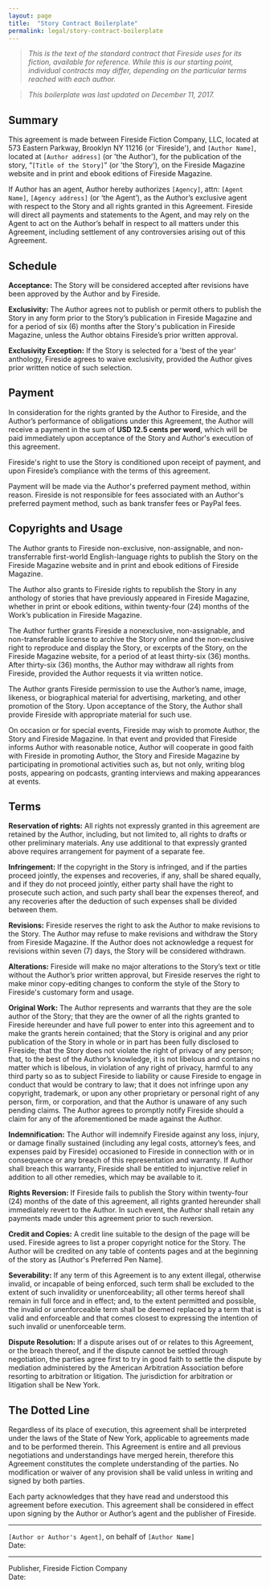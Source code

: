 ```yaml
---
layout: page
title:  "Story Contract Boilerplate"
permalink: legal/story-contract-boilerplate
---
```

> _This is the text of the standard contract that Fireside uses for its fiction, available for reference. While this is our starting point, individual contracts may differ, depending on the particular terms reached with each author._

> _This boilerplate was last updated on December 11, 2017._

## Summary

This agreement is made between Fireside Fiction Company, LLC, located at 573 Eastern Parkway, Brooklyn NY 11216 (or 'Fireside'), and `[Author Name]`, located at `[Author address]` (or 'the Author'), for the publication of the story, “`[Title of the Story]`” (or 'the Story'), on the Fireside Magazine website and in print and ebook editions of Fireside Magazine.

If Author has an agent, Author hereby authorizes `[Agency]`, attn: `[Agent Name]`, `[Agency address]` (or ‘the Agent’), as the Author’s exclusive agent with respect to the Story and all rights granted in this Agreement. Fireside will direct all payments and statements to the Agent, and may rely on the Agent to act on the Author’s behalf in respect to all matters under this Agreement, including settlement of any controversies arising out of this Agreement.

## Schedule

**Acceptance:** The Story will be considered accepted after revisions have been approved by the Author and by Fireside.

**Exclusivity:** The Author agrees not to publish or permit others to publish the Story in any form prior to the Story’s publication in Fireside Magazine and for a period of six (6) months after the Story's publication in Fireside Magazine, unless the Author obtains Fireside’s prior written approval.

**Exclusivity Exception:** If the Story is selected for a 'best of the year' anthology, Fireside agrees to waive exclusivity, provided the Author gives prior written notice of such selection.

## Payment

In consideration for the rights granted by the Author to Fireside, and the Author’s performance of obligations under this Agreement, the Author will receive a payment in the sum of **USD 12.5 cents per word**, which will be paid immediately upon acceptance of the Story and Author's execution of this agreement.

Fireside's right to use the Story is conditioned upon receipt of payment, and upon Fireside’s compliance with the terms of this agreement.

Payment will be made via the Author's preferred payment method, within reason. Fireside is not responsible for fees associated with an Author's preferred payment method, such as bank transfer fees or PayPal fees.

## Copyrights and Usage

The Author grants to Fireside non-exclusive, non-assignable, and non-transferrable first-world English-language rights to publish the Story on the Fireside Magazine website and in print and ebook editions of Fireside Magazine.

The Author also grants to Fireside rights to republish the Story in any anthology of stories that have previously appeared in Fireside Magazine, whether in print or ebook editions, within twenty-four (24) months of the Work’s publication in Fireside Magazine.

The Author further grants Fireside a nonexclusive, non-assignable, and non-transferable license to archive the Story online and the non-exclusive right to reproduce and display the Story, or excerpts of the Story, on the Fireside Magazine website, for a period of at least thirty-six (36) months. After thirty-six (36) months, the Author may withdraw all rights from Fireside, provided the Author requests it via written notice.

The Author grants Fireside permission to use the Author’s name, image, likeness, or biographical material for  advertising, marketing, and other promotion of the Story. Upon acceptance of the Story, the Author shall provide Fireside with appropriate material for such use.

On occasion or for special events, Fireside may wish to promote Author, the Story and Fireside Magazine. In that event and provided that Fireside informs Author with reasonable notice, Author will cooperate in good faith with Fireside in promoting Author, the Story and Fireside Magazine by participating in promotional activities such as, but not only, writing blog posts, appearing on podcasts, granting interviews and making appearances at events.

## Terms

**Reservation of rights:** All rights not expressly granted in this agreement are retained by the Author, including, but not limited to, all rights to drafts or other preliminary materials. Any use additional to that expressly granted above requires arrangement for payment of a separate fee.

**Infringement:** If the copyright in the Story is infringed, and if the parties proceed jointly, the expenses and recoveries, if any, shall be shared equally, and if they do not proceed jointly, either party shall have the right to prosecute such action, and such party shall bear the expenses thereof, and any recoveries after the deduction of such expenses shall be divided between them.

**Revisions:** Fireside reserves the right to ask the Author to make revisions to the Story. The Author may refuse to make revisions and withdraw the Story from Fireside Magazine. If the Author does not acknowledge a request for revisions within seven (7) days, the Story will be considered withdrawn.

**Alterations:** Fireside will make no major alterations to the Story’s text or title without the Author’s prior written approval, but Fireside reserves the right to make minor copy-editing changes to conform the style of the Story to Fireside's customary form and usage.

**Original Work:** The Author represents and warrants that they are the sole author of the Story; that they are the owner of all the rights granted to Fireside hereunder and have full power to enter into this agreement and to make the grants herein contained; that the Story is original and any prior publication of the Story in whole or in part has been fully disclosed to Fireside; that the Story does not violate the right of privacy of any person; that, to the best of the Author’s knowledge, it is not libelous and contains no matter which is libelous, in violation of any right of privacy, harmful to any third party so as to subject Fireside to liability or cause Fireside to engage in conduct that would be contrary to law; that it does not infringe upon any copyright, trademark, or upon any other proprietary or personal right of any person, firm, or corporation, and that the Author is unaware of any such pending claims. The Author agrees to promptly notify Fireside should a claim for any of the aforementioned be made against the Author.

**Indemnification:** The Author will indemnify Fireside against any loss, injury, or damage finally sustained (including any legal costs, attorney’s fees, and expenses paid by Fireside) occasioned to Fireside in connection with or in consequence or any breach of this representation and warranty. If Author shall breach this warranty, Fireside shall be entitled to injunctive relief in addition to all other remedies, which may be available to it.

**Rights Reversion:** If Fireside fails to publish the Story within twenty-four (24) months of the date of this agreement, all rights granted hereunder shall immediately revert to the Author. In such event, the Author shall retain any payments made under this agreement prior to such reversion.

**Credit and Copies:** A credit line suitable to the design of the page will be used. Fireside agrees to list a proper copyright notice for the Story. The Author will be credited on any table of contents pages and at the beginning of the story as [Author's Preferred Pen Name].

**Severability:** If any term of this Agreement is to any extent illegal, otherwise invalid, or incapable of being enforced, such term shall be excluded to the extent of such invalidity or unenforceability; all other terms hereof shall remain in full force and in effect; and, to the extent permitted and possible, the invalid or unenforceable term shall be deemed replaced by a term that is valid and enforceable and that comes closest to expressing the intention of such invalid or unenforceable term.

**Dispute Resolution:** If a dispute arises out of or relates to this Agreement, or the breach thereof, and if the dispute cannot be settled through negotiation, the parties agree first to try in good faith to settle the dispute by mediation administered by the American Arbitration Association before resorting to arbitration or litigation. The jurisdiction for arbitration or litigation shall be New York.

## The Dotted Line

Regardless of its place of execution, this agreement shall be interpreted under the laws of the State of New York, applicable to agreements made and to be performed therein. This Agreement is entire and all previous negotiations and understandings have merged herein, therefore this Agreement constitutes the complete understanding of the parties. No modification or waiver of any provision shall be valid unless in writing and signed by both parties.

Each party acknowledges that they have read and understood this agreement before execution. This agreement shall be considered in effect upon signing by the Author or Author’s agent and the publisher of Fireside.


____________________________________________________________________________________
`[Author or Author's Agent]`, on behalf of `[Author Name]`<br/>
Date:


____________________________________________________________________________________
Publisher, Fireside Fiction Company<br/>
Date:
